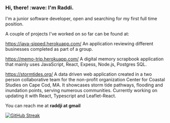 <h3> Hi, there! :wave:  I'm Raddi. </h3>

I'm a junior software developer, open and searching for my first full time position. 

A couple of projects I've worked on so far can be found at: 

https://java-sipped.herokuapp.com/ An application reviewing different businesses completed as part of a group.

https://memo-trip.herokuapp.com/ A digital memory scrapbook application that mainly uses JavaScript, React, Expess, Node.js, Postgres SQL.

https://stormtides.org/ A data driven web application created in a two person collaborative team for the non-profit organization Center for Coastal Studies on Cape Cod, MA. It showcases storm tide pathways, flooding and inundation points, serving numerous communities. Currently working on updating it with React, Typescript and Leaflet-React.

You can reach me at **raddji at gmail** <br />

[![GitHub Streak](https://github-readme-streak-stats.herokuapp.com?user=raddji&theme=radical&date_format=M%20j%5B%2C%20Y%5D)](https://git.io/streak-stats)

<!--
**raddji/raddji** is a ✨ _special_ ✨ repository because its `README.md` (this file) appears on your GitHub profile.



